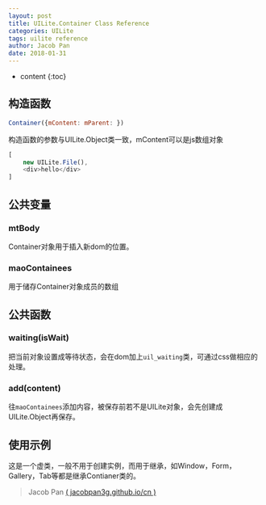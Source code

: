 ```yaml
---
layout: post
title: UILite.Container Class Reference
categories: UILite
tags: uilite reference
author: Jacob Pan
date: 2018-01-31
---
```


* content
{:toc}


## 构造函数

```js
Container({mContent: mParent: })
```

构造函数的参数与UILite.Object类一致，mContent可以是js数组对象

```js
[
    new UILite.File(),
    <div>hello</div>
]
```


## 公共变量

### mtBody

Container对象用于插入新dom的位置。

### maoContainees

用于储存Container对象成员的数组


## 公共函数

### waiting(isWait)

把当前对象设置成等待状态，会在dom加上`uil_waiting`类，可通过css做相应的处理。

### add(content)

往`maoContainees`添加内容，被保存前若不是UILite对象，会先创建成UILite.Object再保存。


## 使用示例

这是一个虚类，一般不用于创建实例，而用于继承，如Window，Form，Gallery，Tab等都是继承Contianer类的。


> Jacob Pan [( jacobpan3g.github.io/cn )](http://jacobpan3g.github.io/cn)

